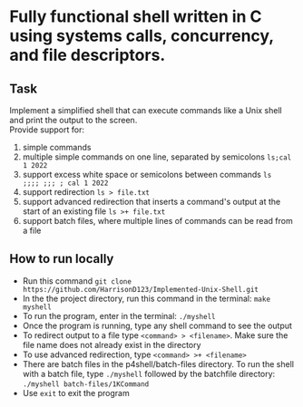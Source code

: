 # Fully functional shell written in C using systems calls, concurrency, and file descriptors. #

Task
---
Implement a simplified shell that can execute commands like a Unix shell and print the output to the screen.    
Provide support for:
1. simple commands
2. multiple simple commands on one line, separated by semicolons `ls;cal 1 2022`
3. support excess white space or semicolons between commands `ls    ;;;; ;;; ; cal 1 2022`
4. support redirection `ls > file.txt`
5. support advanced redirection that inserts a command's output at the start of an existing file `ls >+ file.txt`
6. support batch files, where multiple lines of commands can be read from a file

How to run locally
---
- Run this command `git clone https://github.com/HarrisonD123/Implemented-Unix-Shell.git`
- In the the project directory, run this command in the terminal: `make myshell`
- To run the program, enter in the terminal: `./myshell`
- Once the program is running, type any shell command to see the output
- To redirect output to a file type `<command> > <filename>`. Make sure the file name does not already exist in the directory
- To use advanced redirection, type `<command> >+ <filename>`
- There are batch files in the p4shell/batch-files directory. To run the shell with a batch file, type `./myshell` followed by the
  batchfile directory: `./myshell batch-files/1KCommand`
- Use `exit` to exit the program